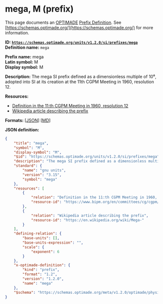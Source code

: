 # mega, M (prefix)
This page documents an [OPTIMADE](https://www.optimade.org/) [Prefix Definition](https://schemas.optimade.org/#definitions). See [https://schemas.optimade.org/](https://schemas.optimade.org/) for more information.

**ID: [`https://schemas.optimade.org/units/v1.2.0/si/prefixes/mega`](https://schemas.optimade.org/units/v1.2.0/si/prefixes/mega)**  
**Definition name:** `mega`

**Prefix name:** mega  
**Latin symbol:** M  
**Display symbol:** M  
  
**Description:** The mega SI prefix defined as a dimensionless multiple of 10⁶, adopted into SI at its creation at the 11th CGPM Meeting in 1960, resolution 12.



**Resources:**

- [Definition in the 11:th CGPM Meeting in 1960, resolution 12](https://www.bipm.org/en/committees/cg/cgpm/11-1960/resolution-12)
- [Wikipedia article describing the prefix](https://en.wikipedia.org/wiki/Mega-)


**Formats:** [[JSON](mega.json)] [[MD](mega.md)]

**JSON definition:**

``` json
{
    "title": "mega",
    "symbol": "M",
    "display-symbol": "M",
    "$id": "https://schemas.optimade.org/units/v1.2.0/si/prefixes/mega",
    "description": "The mega SI prefix defined as a dimensionless multiple of 10\u2076, adopted into SI at its creation at the 11th CGPM Meeting in 1960, resolution 12.",
    "standard": {
        "name": "gnu units",
        "version": "3.15",
        "symbol": "mega"
    },
    "resources": [
        {
            "relation": "Definition in the 11:th CGPM Meeting in 1960, resolution 12",
            "resource-id": "https://www.bipm.org/en/committees/cg/cgpm/11-1960/resolution-12"
        },
        {
            "relation": "Wikipedia article describing the prefix",
            "resource-id": "https://en.wikipedia.org/wiki/Mega-"
        }
    ],
    "defining-relation": {
        "base-units": [],
        "base-units-expression": "",
        "scale": {
            "exponent": 6
        }
    },
    "x-optimade-definition": {
        "kind": "prefix",
        "format": "1.2",
        "version": "1.2.0",
        "name": "mega"
    },
    "$schema": "https://schemas.optimade.org/meta/v1.2.0/optimade/physical_unit_definition.md"
}
```